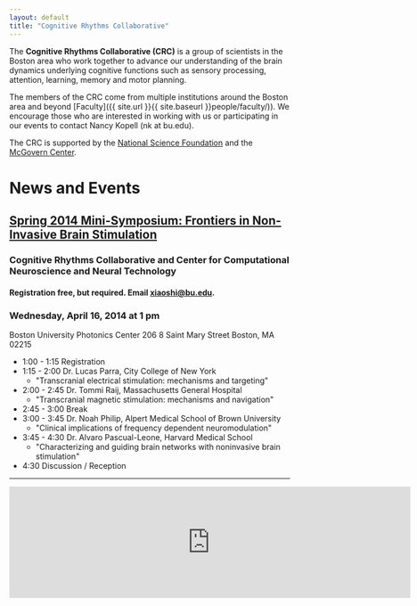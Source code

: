 ```yaml
---
layout: default
title: "Cognitive Rhythms Collaborative"
---
```


The **Cognitive Rhythms Collaborative (CRC)** is a group of scientists in the Boston area who work together to advance our understanding of the brain dynamics underlying cognitive functions such as sensory processing, attention, learning, memory and motor planning.
  
The members of the CRC come from multiple institutions around the Boston area and beyond [Faculty]({{ site.url }}{{ site.baseurl }}people/faculty/)). We encourage those who are interested in working with us or participating in our events to contact Nancy Kopell (nk at bu.edu).

The CRC is supported by the [National Science Foundation](http://www.nsf.org) and the [McGovern Center](http://mcgovern.mit.edu).

# News and Events
## [Spring 2014 Mini-Symposium: Frontiers in Non-Invasive Brain Stimulation](img/CRC2014F-Mini-Symposium.pdf)

### Cognitive Rhythms Collaborative and Center for Computational Neuroscience and Neural Technology

#### Registration free, but required. Email [xiaoshi@bu.edu](mailto:xiaoshi@bu.edu?Subject=Mini-Symposium%20registration").

### Wednesday, April 16, 2014 at 1 pm

Boston University Photonics Center 206
8 Saint Mary Street
Boston, MA 02215

* 1:00 - 1:15  Registration
* 1:15 - 2:00  Dr. Lucas Parra, City College of New York
  * "Transcranial electrical stimulation: mechanisms and targeting"
* 2:00 - 2:45 Dr. Tommi Raij, Massachusetts General Hospital
  * "Transcranial magnetic stimulation: mechanisms and navigation"
* 2:45 - 3:00  Break
* 3:00 - 3:45  Dr. Noah Philip, Alpert Medical School of Brown University
  * "Clinical implications of frequency dependent neuromodulation"
* 3:45 - 4:30  Dr. Alvaro Pascual-Leone, Harvard Medical School
  * "Characterizing and guiding brain networks with noninvasive brain stimulation"
* 4:30    Discussion / Reception

--- 

  <iframe src="https://www.google.com/calendar/embed?mode=AGENDA&amp;height=600&amp;wkst=1&amp;bgcolor=%23FFFFFF&amp;src=j0dmopro3gm68jcjsc7c3ssklo%40group.calendar.google.com&amp;color=%235229A3&amp;ctz=America%2FNew_York" style=" border-width:0 " width="720px" height="200" frameborder="0" scrolling="no"></iframe>


